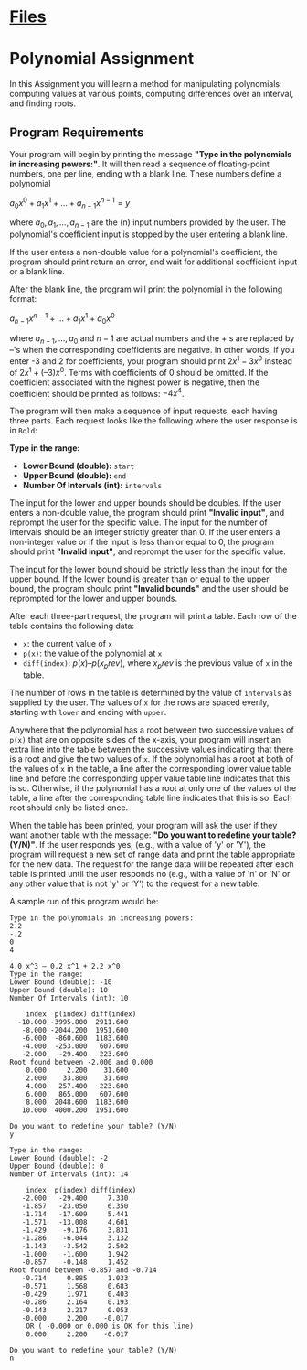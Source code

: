 # [Files](https://github.com/nick-Sutton/NCSU-CSC-Course-Archive/tree/main/Courses/CSC-116/CSC-116-CBE-Project)

# Polynomial Assignment

In this Assignment you will learn a method for manipulating polynomials: computing values at various points, computing differences over an interval, and finding roots.

## Program Requirements

Your program will begin by printing the message **"Type in the polynomials in increasing powers:"**. It will then read a sequence of floating-point numbers, one per line, ending with a blank line. These numbers define a polynomial

$a_0 x^0 + a_1 x^1 + \ldots + a_{n-1} x^{n-1} = y$

where $a_0, a_1, \ldots, a_{n-1}$ are the \(n\) input numbers provided by the user. The polynomial's coefficient input is stopped by the user entering a blank line.

If the user enters a non-double value for a polynomial's coefficient, the program should print return an error, and wait for additional coefficient input or a blank line.

After the blank line, the program will print the polynomial in the following format:

$a_{n-1} x^{n-1} + \ldots + a_1 x^1 + a_0 x^0$

where $a_{n-1}, \ldots, a_0$ and $n-1$ are actual numbers and the +'s are replaced by –'s when the corresponding coefficients are negative. In other words, if you enter -3 and 2 for coefficients, your program should print $2 x^1 - 3 x^0$ instead of $2 x^1 + (–3) x^0$. Terms with coefficients of 0 should be omitted. If the coefficient associated with the highest power is negative, then the coefficient should be printed as follows: $-4 x^4$.

The program will then make a sequence of input requests, each having three parts. Each request looks like the following where the user response is in `Bold`:

**Type in the range:**
- **Lower Bound (double):** `start`
- **Upper Bound (double):** `end`
- **Number Of Intervals (int):** `intervals`

The input for the lower and upper bounds should be doubles. If the user enters a non-double value, the program should print **"Invalid input"**, and reprompt the user for the specific value. The input for the number of intervals should be an integer strictly greater than 0. If the user enters a non-integer value or if the input is less than or equal to 0, the program should print **"Invalid input"**, and reprompt the user for the specific value.

The input for the lower bound should be strictly less than the input for the upper bound. If the lower bound is greater than or equal to the upper bound, the program should print **"Invalid bounds"** and the user should be reprompted for the lower and upper bounds.

After each three-part request, the program will print a table. Each row of the table contains the following data:

- `x`: the current value of `x`
- `p(x)`: the value of the polynomial at `x`
- `diff(index)`: $`p(x) – p(x_prev)`$, where $`x_prev`$ is the previous value of `x` in the table.

The number of rows in the table is determined by the value of `intervals` as supplied by the user. The values of `x` for the rows are spaced evenly, starting with `lower` and ending with `upper`.

Anywhere that the polynomial has a root between two successive values of `p(x)` that are on opposite sides of the x-axis, your program will insert an extra line into the table between the successive values indicating that there is a root and give the two values of `x`. If the polynomial has a root at both of the values of `x` in the table, a line after the corresponding lower value table line and before the corresponding upper value table line indicates that this is so. Otherwise, if the polynomial has a root at only one of the values of the table, a line after the corresponding table line indicates that this is so. Each root should only be listed once.

When the table has been printed, your program will ask the user if they want another table with the message: **"Do you want to redefine your table? (Y/N)"**. If the user responds yes, (e.g., with a value of 'y' or 'Y'), the program will request a new set of range data and print the table appropriate for the new data. The request for the range data will be repeated after each table is printed until the user responds no (e.g., with a value of 'n' or 'N' or any other value that is not 'y' or 'Y') to the request for a new table.

A sample run of this program would be:

```plaintext
Type in the polynomials in increasing powers:
2.2
-.2
0
4

4.0 x^3 – 0.2 x^1 + 2.2 x^0 
Type in the range:
Lower Bound (double): -10
Upper Bound (double): 10
Number Of Intervals (int): 10

    index  p(index) diff(index)
  -10.000 -3995.800  2911.600
   -8.000 -2044.200  1951.600
   -6.000  -860.600  1183.600
   -4.000  -253.000   607.600
   -2.000   -29.400   223.600
Root found between -2.000 and 0.000
    0.000     2.200    31.600
    2.000    33.800    31.600
    4.000   257.400   223.600
    6.000   865.000   607.600
    8.000  2048.600  1183.600
   10.000  4000.200  1951.600 

Do you want to redefine your table? (Y/N)
y

Type in the range:
Lower Bound (double): -2
Upper Bound (double): 0
Number Of Intervals (int): 14

    index  p(index) diff(index)
   -2.000   -29.400     7.330
   -1.857   -23.050     6.350
   -1.714   -17.609     5.441
   -1.571   -13.008     4.601
   -1.429    -9.176     3.831
   -1.286    -6.044     3.132
   -1.143    -3.542     2.502
   -1.000    -1.600     1.942
   -0.857    -0.148     1.452
Root found between -0.857 and -0.714
   -0.714     0.885     1.033
   -0.571     1.568     0.683
   -0.429     1.971     0.403
   -0.286     2.164     0.193
   -0.143     2.217     0.053
   -0.000     2.200    -0.017
    OR ( -0.000 or 0.000 is OK for this line)
    0.000     2.200    -0.017 

Do you want to redefine your table? (Y/N)
n

